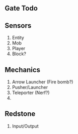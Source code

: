 Gate Todo
----

Sensors
----
1. Entity
2. Mob
3. Player
4. Block?

Mechanics
----
1. Arrow Launcher (Fire bomb?)
2. Pusher/Launcher
3. Teleporter (Nerf?)
3. 

Redstone
----
1. Input/Output
